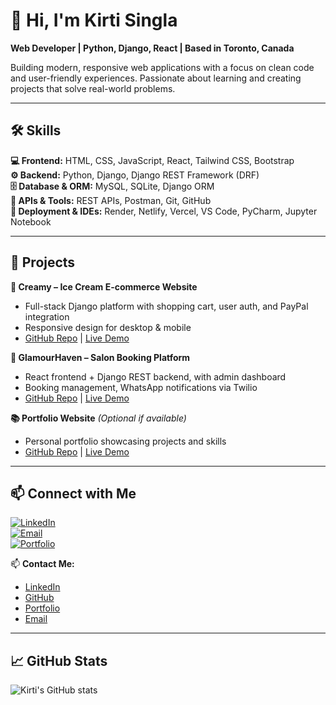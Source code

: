 # 👋 Hi, I'm Kirti Singla
**Web Developer | Python, Django, React | Based in Toronto, Canada**  

Building modern, responsive web applications with a focus on clean code and user-friendly experiences. Passionate about learning and creating projects that solve real-world problems.

---

## 🛠️ Skills

**💻 Frontend:** HTML, CSS, JavaScript, React, Tailwind CSS, Bootstrap  
**⚙️ Backend:** Python, Django, Django REST Framework (DRF)  
**🗄️ Database & ORM:** MySQL, SQLite, Django ORM  
**🔗 APIs & Tools:** REST APIs, Postman, Git, GitHub  
**🚀 Deployment & IDEs:** Render, Netlify, Vercel, VS Code, PyCharm, Jupyter Notebook  

---

## 🌟 Projects

**🍦 Creamy – Ice Cream E-commerce Website**  
- Full-stack Django platform with shopping cart, user auth, and PayPal integration  
- Responsive design for desktop & mobile  
- [GitHub Repo](#) | [Live Demo](#)

**💇 GlamourHaven – Salon Booking Platform**  
- React frontend + Django REST backend, with admin dashboard  
- Booking management, WhatsApp notifications via Twilio  
- [GitHub Repo](#) | [Live Demo](#)

**📚 Portfolio Website** *(Optional if available)*  
- Personal portfolio showcasing projects and skills  
- [GitHub Repo](#) | [Live Demo](#)

---

## 📫 Connect with Me

[![LinkedIn](https://img.shields.io/badge/LinkedIn-Kirti%20Singla-blue?style=flat-square&logo=linkedin)](Your_LinkedIn_Link)  
[![Email](https://img.shields.io/badge/Email-kirtisingla38231@gmail.com-red?style=flat-square&logo=gmail)](mailto:kirtisingla38231@gmail.com)  
[![Portfolio](https://img.shields.io/badge/Portfolio-View-green?style=flat-square)](Your_Portfolio_Link)

📫 **Contact Me:**
- [LinkedIn](https://www.linkedin.com/in/YOUR-LINKEDIN-USERNAME/)
- [GitHub](https://github.com/kirti-singla123)
- [Portfolio](https://YOUR-PORTFOLIO-LINK.com)
- [Email](mailto:kirtisingla38231@gmail.com)

---

## 📈 GitHub Stats
![Kirti's GitHub stats](https://github-readme-stats.vercel.app/api?username=kirti-singla123&show_icons=true&theme=radical)
